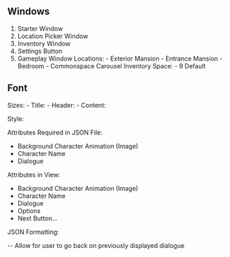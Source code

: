## Windows

1. Starter Window
2. Location Picker Window
3. Inventory Window
4. Settings Button
5. Gameplay Window
    Locations:
        - Exterior Mansion
        - Entrance Mansion
        - Bedroom
        - Commonspace
    Carousel Inventory Space:
        - 9 Default

## Font
Sizes:
    - Title:
    - Header:
    - Content:

Style:


Attributes Required in JSON File:
- Background Character Animation (Image)
- Character Name
- Dialogue

Attributes in View:
- Background Character Animation (Image)
- Character Name
- Dialogue
- Options
- Next Button...

JSON Formatting:

-- Allow for user to go back on previously displayed dialogue